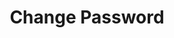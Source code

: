 ---
title: Change Password
excerpt: >-
  Lets you modify the current password of a customer. This is applicable only
  for brands for which password is enabled.
api:
  file: v1.json
  operationId: change-password-1
deprecated: false
hidden: true
metadata:
  title: ''
  description: ''
  robots: index
next:
  description: ''
---